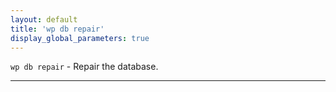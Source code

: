 ```yaml
---
layout: default
title: 'wp db repair'
display_global_parameters: true
---
```


`wp db repair` - Repair the database.

<hr />





